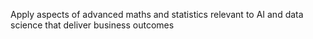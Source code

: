 Apply aspects of advanced maths and statistics relevant to AI and data science that deliver business outcomes